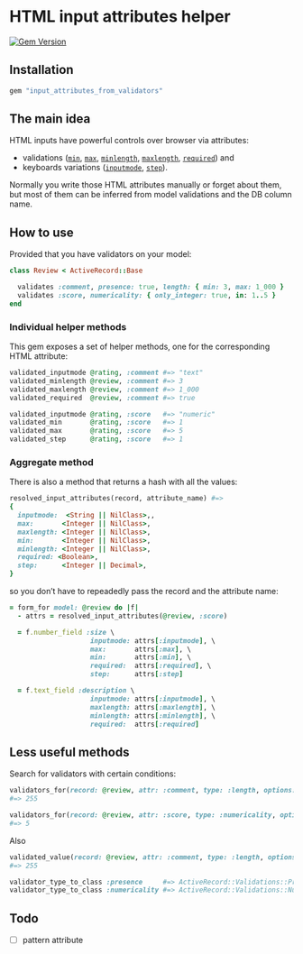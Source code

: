 # HTML input attributes helper

[![Gem Version](https://badge.fury.io/rb/input_attributes_from_validators.svg)](https://badge.fury.io/rb/input_attributes_from_validators)

## Installation

```ruby
gem "input_attributes_from_validators"
```

## The main idea

HTML inputs have powerful controls over browser via attributes:

- validations ([`min`](https://developer.mozilla.org/en-US/docs/Web/HTML/Attributes/min), [`max`](https://developer.mozilla.org/en-US/docs/Web/HTML/Attributes/max), [`minlength`](https://developer.mozilla.org/en-US/docs/Web/HTML/Attributes/minlength), [`maxlength`](https://developer.mozilla.org/en-US/docs/Web/HTML/Attributes/maxlength), [`required`](https://developer.mozilla.org/en-US/docs/Web/HTML/Attributes/required)) and
- keyboards variations ([`inputmode`](https://developer.mozilla.org/en-US/docs/Web/HTML/Global_attributes/inputmode), [`step`](https://developer.mozilla.org/en-US/docs/Web/HTML/Attributes/step)).

Normally you write those HTML attributes manually or forget about them, but most of them can be inferred from model validations and the DB column name.

## How to use

Provided that you have validators on your model:

```ruby
class Review < ActiveRecord::Base

  validates :comment, presence: true, length: { min: 3, max: 1_000 }
  validates :score, numericality: { only_integer: true, in: 1..5 }
end
```

### Individual helper methods

This gem exposes a set of helper methods, one for the corresponding HTML attribute:

```ruby
validated_inputmode @rating, :comment #=> "text"
validated_minlength @review, :comment #=> 3
validated_maxlength @review, :comment #=> 1_000
validated_required  @review, :comment #=> true
```

```ruby
validated_inputmode @rating, :score   #=> "numeric"
validated_min       @rating, :score   #=> 1
validated_max       @rating, :score   #=> 5
validated_step      @rating, :score   #=> 1
```

### Aggregate method

There is also a method that returns a hash with all the values:

```ruby
resolved_input_attributes(record, attribute_name) #=>
{
  inputmode:  <String || NilClass>,,
  max:       <Integer || NilClass>,
  maxlength: <Integer || NilClass>,
  min:       <Integer || NilClass>,
  minlength: <Integer || NilClass>,
  required: <Boolean>,
  step:      <Integer || Decimal>,
}
```

so you don’t have to repeadedly pass the record and the attribute name:

```ruby
= form_for model: @review do |f|
  - attrs = resolved_input_attributes(@review, :score)

  = f.number_field :size \
                    inputmode: attrs[:inputmode], \
                    max:       attrs[:max], \
                    min:       attrs[:min], \
                    required:  attrs[:required], \
                    step:      attrs[:step]

  = f.text_field :description \
                    inputmode: attrs[:inputmode], \
                    maxlength: attrs[:maxlength], \
                    minlength: attrs[:minlength], \
                    required:  attrs[:required]
```

## Less useful methods

Search for validators with certain conditions:

```ruby
validators_for(record: @review, attr: :comment, type: :length, options: [:maximm])
#=> 255

validators_for(record: @review, attr: :score, type: :numericality, options: [:less_than, :less_than_or_equal_to])
#=> 5
```

Also

```ruby
validated_value(record: @review, attr: :comment, type: :length, options: [:maximm])
#=> 255
```

```ruby
validator_type_to_class :presence     #=> ActiveRecord::Validations::PresenceValidator
validator_type_to_class :numericality #=> ActiveRecord::Validations::NumericalityValidator
```

## Todo

- [ ] pattern attribute

